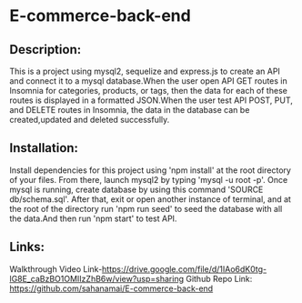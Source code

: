 # E-commerce-back-end
## Description:
This is a project using mysql2, sequelize and express.js to create an API and connect it to a mysql database.When the user open API GET routes in Insomnia for categories, products, or tags, then the data for each of these routes is displayed in a formatted JSON.When the user test API POST, PUT, and DELETE routes in Insomnia, the data in the database can be created,updated and deleted successfully.

## Installation:
Install dependencies for this project using 'npm install' at the root directory of your files. From there, launch mysql2 by typing 'mysql -u root -p'. Once mysql is running, create database by using this command 'SOURCE db/schema.sql'. After that, exit or open another instance of terminal, and at the root of the directory run 'npm run seed' to seed the database with all the data.And then run 'npm start' to test API.

## Links:
Walkthrough Video Link-https://drive.google.com/file/d/1IAo6dK0tg-lG8E_caBzBO1OMIIzZhB6w/view?usp=sharing
Github Repo Link: https://github.com/sahanamai/E-commerce-back-end
